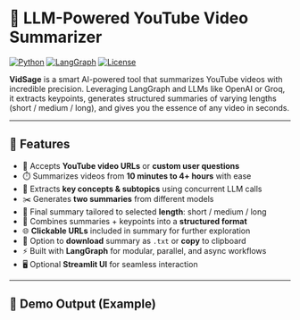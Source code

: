 # 🎥 LLM-Powered YouTube Video Summarizer

[![Python](https://img.shields.io/badge/Python-3.10+-blue?logo=python)](https://www.python.org/)
[![LangGraph](https://img.shields.io/badge/Built%20With-LangGraph-orange?logo=langchain)](https://docs.langgraph.dev/)
[![License](https://img.shields.io/badge/License-MIT-green.svg)](LICENSE)

**VidSage** is a smart AI-powered tool that summarizes YouTube videos with incredible precision. Leveraging LangGraph and LLMs like OpenAI or Groq, it extracts keypoints, generates structured summaries of varying lengths (short / medium / long), and gives you the essence of any video in seconds.

---

## 🚀 Features

- 🔗 Accepts **YouTube video URLs** or **custom user questions**
- ⏱️ Summarizes videos from **10 minutes to 4+ hours** with ease
- 🧠 Extracts **key concepts & subtopics** using concurrent LLM calls
- ✂️ Generates **two summaries** from different models
- 📌 Final summary tailored to selected **length**: short / medium / long
- 🔄 Combines summaries + keypoints into a **structured format**
- 🌐 **Clickable URLs** included in summary for further exploration
- 💾 Option to **download** summary as `.txt` or **copy** to clipboard
- ⚡ Built with **LangGraph** for modular, parallel, and async workflows
- 🖥️ Optional **Streamlit UI** for seamless interaction

---

## 📸 Demo Output (Example)

